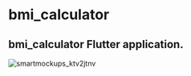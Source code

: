 # bmi_calculator

## bmi_calculator Flutter application.

![smartmockups_ktv2jtnv](https://user-images.githubusercontent.com/80541747/169584654-458cf298-8cd7-450d-97ec-ef16df2b4d3b.jpg)
